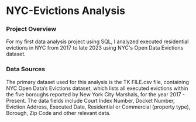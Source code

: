 # NYC-Evictions Analysis

### Project Overview

For my first data analysis project using SQL, I analyzed executed residential evictions in NYC from 2017 to late 2023 using NYC's Open Data Evictions dataset. 

### Data Sources

The primary dataset used for this analysis is the TK FILE.csv file, containing NYC Open Data’s Evictions dataset, which lists all executed evictions within the five boroughs reported by New York City Marshals, for the year 2017 - Present. The data fields include Court Index Number, Docket Number, Eviction Address, Executed Date, Residential or Commercial (property type), Borough, Zip Code and other relevant data. 
